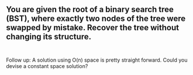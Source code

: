 ## You are given the root of a binary search tree (BST), where exactly two nodes of the tree were swapped by mistake. Recover the tree without changing its structure. <br> <br> 
Follow up: A solution using O(n) space is pretty straight forward. Could you devise a constant space solution? <br> 
